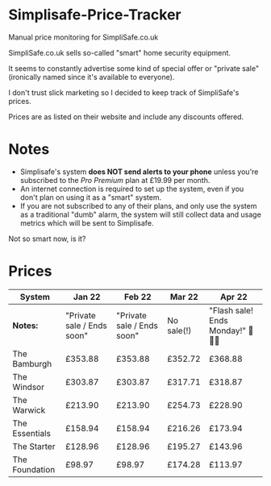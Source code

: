 # Simplisafe-Price-Tracker
Manual price monitoring for SimpliSafe.co.uk

SimpliSafe.co.uk sells so-called "smart" home security equipment.

It seems to constantly advertise some kind of special offer or "private sale" (ironically named since it's available to everyone).

I don't trust slick marketing so I decided to keep track of SimpliSafe's prices.

Prices are as listed on their website and include any discounts offered.

# Notes

* Simplisafe's system **does NOT send alerts to your phone** unless you're subscribed to the *Pro Premium* plan at £19.99 per month. 
* An internet connection is required to set up the system, even if you don't plan on using it as a "smart" system.
* If you are not subscribed to any of their plans, and only use the system as a traditional "dumb" alarm, the system will still collect data and usage metrics which will be sent to Simplisafe.

Not so smart now, is it?

# Prices

| System         | Jan 22                     | Feb 22                     | Mar 22     | Apr 22                         |
| -------------- | ----------                 | ----------                 | ---------- | ------                         |
| **Notes:**     | "Private sale / Ends soon" | "Private sale / Ends soon" | No sale(!) | "Flash sale! Ends Monday!" 🤣🤣🤣 |
| The Bamburgh   | £353.88                    | £353.88                    | £352.72    | £368.88                        |
| The Windsor    | £303.87                    | £303.87                    | £317.71    | £318.87                        |
| The Warwick    | £213.90                    | £213.90                    | £254.73    | £228.90                        |
| The Essentials | £158.94                    | £158.94                    | £216.26    | £173.94                        |
| The Starter    | £128.96                    | £128.96                    | £195.27    | £143.96                        |
| The Foundation | £98.97                     | £98.97                     | £174.28    | £113.97                        |

